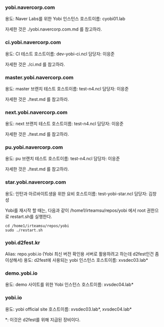### yobi.navercorp.com 

용도: Naver Labs를 위한 Yobi 인스턴스
호스트이름: cyobi01.lab

자세한 것은 ./yobi.navercorp.com.md 를 참고하라.

### ci.yobi.navercorp.com 

용도: CI 테스트
호스트이름: dev-yobi-ci.ncl
담당자: 이응준

자세한 것은 ./ci.md 를 참고하라.

### master.yobi.navercorp.com

용도: master 브랜치 테스트
호스트이름: test-n4.ncl
담당자: 이응준

자세한 것은 ./test.md 를 참고하라.

### next.yobi.navercorp.com

용도: next 브랜치 테스트
호스트이름: test-n4.ncl
담당자: 이응준

자세한 것은 ./test.md 를 참고하라.

### pu.yobi.navercorp.com

용도: pu 브랜치 테스트
호스트이름: test-n4.ncl
담당자: 이응준

자세한 것은 ./test.md 를 참고하라.

### star.yobi.navercorp.com

용도: 인턴과 아르바이트생을 위한 요비
호스트이름: test-yobi-star.ncl
담당자: 김창성

Yobi를 재시작 할 때는, 다음과 같이 /home1/irteamsu/repos/yobi 에서 root
권한으로 restart.sh를 실행한다.

    cd /home1/irteamsu/repos/yobi
    sudo ./restart.sh

### yobi.d2fest.kr

Alias: repo.yobi.io (Yobi 최신 버전 확인용 서버로 활용하려고 하는데 d2fest인건 좀 이상해서)
용도: d2fest에 사용되는 yobi 인스턴스
호스트이름: xvsdec03.lab\*

### demo.yobi.io

용도: demo 사이트를 위한 Yobi 인스턴스
호스트이름: xvsdec04.lab\*

### yobi.io

용도: yobi official site
호스트이름: xvsdec03.lab\*, xvsdec04.lab\*

\*: 이것은 d2fest를 위해 지급된 장비이다.

